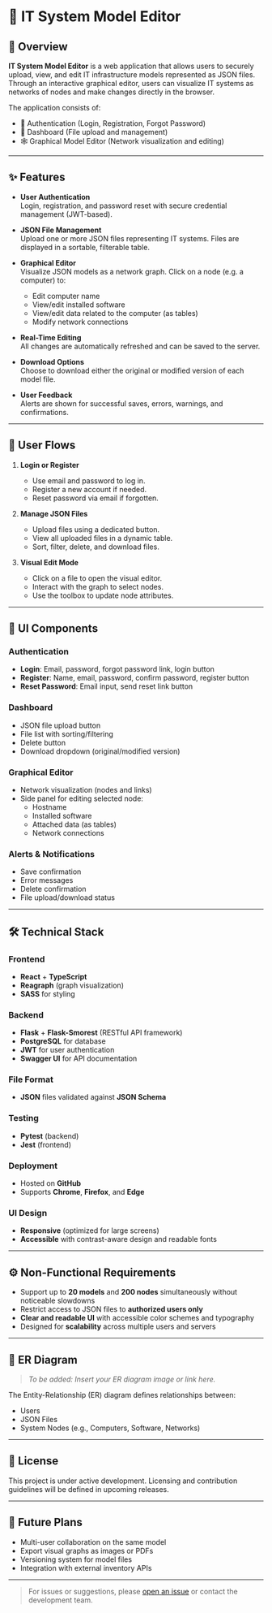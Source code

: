 # 🧠 IT System Model Editor

## 📘 Overview

**IT System Model Editor** is a web application that allows users to securely upload, view, and edit IT infrastructure models represented as JSON files. Through an interactive graphical editor, users can visualize IT systems as networks of nodes and make changes directly in the browser.

The application consists of:
- 🔐 Authentication (Login, Registration, Forgot Password)
- 📁 Dashboard (File upload and management)
- 🕸️ Graphical Model Editor (Network visualization and editing)

---

## ✨ Features

- **User Authentication**  
  Login, registration, and password reset with secure credential management (JWT-based).
  
- **JSON File Management**  
  Upload one or more JSON files representing IT systems. Files are displayed in a sortable, filterable table.

- **Graphical Editor**  
  Visualize JSON models as a network graph. Click on a node (e.g. a computer) to:
  - Edit computer name
  - View/edit installed software
  - View/edit data related to the computer (as tables)
  - Modify network connections

- **Real-Time Editing**  
  All changes are automatically refreshed and can be saved to the server.

- **Download Options**  
  Choose to download either the original or modified version of each model file.

- **User Feedback**  
  Alerts are shown for successful saves, errors, warnings, and confirmations.

---

## 👣 User Flows

1. **Login or Register**
   - Use email and password to log in.
   - Register a new account if needed.
   - Reset password via email if forgotten.

2. **Manage JSON Files**
   - Upload files using a dedicated button.
   - View all uploaded files in a dynamic table.
   - Sort, filter, delete, and download files.

3. **Visual Edit Mode**
   - Click on a file to open the visual editor.
   - Interact with the graph to select nodes.
   - Use the toolbox to update node attributes.

---

## 🧩 UI Components

### Authentication
- **Login**: Email, password, forgot password link, login button  
- **Register**: Name, email, password, confirm password, register button  
- **Reset Password**: Email input, send reset link button  

### Dashboard
- JSON file upload button  
- File list with sorting/filtering  
- Delete button  
- Download dropdown (original/modified version)

### Graphical Editor
- Network visualization (nodes and links)  
- Side panel for editing selected node:
  - Hostname
  - Installed software
  - Attached data (as tables)
  - Network connections

### Alerts & Notifications
- Save confirmation  
- Error messages  
- Delete confirmation  
- File upload/download status

---

## 🛠️ Technical Stack

### Frontend
- **React** + **TypeScript**
- **Reagraph** (graph visualization)
- **SASS** for styling

### Backend
- **Flask** + **Flask-Smorest** (RESTful API framework)
- **PostgreSQL** for database
- **JWT** for user authentication
- **Swagger UI** for API documentation

### File Format
- **JSON** files validated against **JSON Schema**

### Testing
- **Pytest** (backend)
- **Jest** (frontend)

### Deployment
- Hosted on **GitHub**
- Supports **Chrome**, **Firefox**, and **Edge**

### UI Design
- **Responsive** (optimized for large screens)
- **Accessible** with contrast-aware design and readable fonts

---

## ⚙️ Non-Functional Requirements

- Support up to **20 models** and **200 nodes** simultaneously without noticeable slowdowns
- Restrict access to JSON files to **authorized users only**
- **Clear and readable UI** with accessible color schemes and typography
- Designed for **scalability** across multiple users and servers

---

## 🧾 ER Diagram

> _To be added: Insert your ER diagram image or link here._

The Entity-Relationship (ER) diagram defines relationships between:
- Users
- JSON Files
- System Nodes (e.g., Computers, Software, Networks)

---

## 📄 License

This project is under active development. Licensing and contribution guidelines will be defined in upcoming releases.

---

## 🚀 Future Plans

- Multi-user collaboration on the same model  
- Export visual graphs as images or PDFs  
- Versioning system for model files  
- Integration with external inventory APIs  

---

> For issues or suggestions, please [open an issue](https://github.com/your-repo/issues) or contact the development team.

